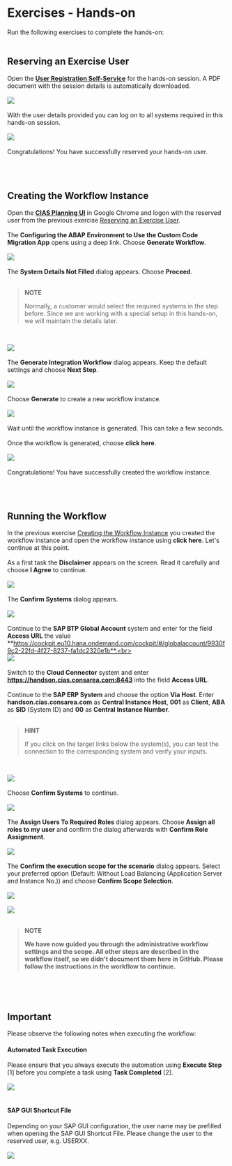 # Exercises - Hands-on

Run the following exercises to complete the hands-on:<br><br>

## Reserving an Exercise User

Open the [**User Registration Self-Service**](https://cias-handson-dispatcher.cfapps.eu10.hana.ondemand.com/users/hands-on/reserve) for the hands-on session. A PDF document with the session details is automatically downloaded.<br><br>
![](images/Self-Service-01.png)<br><br>
With the user details provided you can log on to all systems required in this hands-on session.<br><br>
![](images/Self-Service-02.png)<br><br>
Congratulations! You have successfully reserved your hands-on user.<br><br><br><br>

## Creating the Workflow Instance

Open the [**CIAS Planning UI**](https://cias-demo.cias-preprod.cfapps.eu10.hana.ondemand.com/#/deeplink/SOLUTION_CIAS_DEMO/SCENARIO_CIAS_CCM_HANDSON/com.sap.btp.abap.ccm.setup.handson) in Google Chrome and logon with the reserved user from the previous exercise [Reserving an Exercise User](#reserving-an-exercise-user).<br><br>
The **Configuring the ABAP Environment to Use the Custom Code Migration App** opens using a deep link. Choose **Generate Workflow**.<br><br>
![](images/Planning-UI-01.png)<br><br>
The **System Details Not Filled** dialog appears. Choose **Proceed**.<br><br>

>**NOTE**
>
> Normally, a customer would select the required systems in the step before. Since we are working with a special setup in this hands-on, we will maintain the details later.

<br>

![](images/Planning-UI-02.png)<br><br>
The **Generate Integration Workflow** dialog appears. Keep the default settings and choose **Next Step**.<br><br>
![](images/Planning-UI-03.png)<br><br>
Choose **Generate** to create a new workflow instance.<br><br>
![](images/Planning-UI-04.png)<br><br>
Wait until the workflow instance is generated. This can take a few seconds.<br><br>
Once the workflow is generated, choose **click here**.<br><br>
![](images/Planning-UI-05.png)<br><br>
Congratulations! You have successfully created the workflow instance.<br><br><br><br>

## Running the Workflow

In the previous exercise [Creating the Workflow Instance](#creating-the-workflow-instance) you created the workflow instance and open the workflow instance using **click here**. Let's continue at this point.<br><br>
As a first task the **Disclaimer** appears on the screen. Read it carefully and choose **I Agree** to continue.<br><br>
![](images/Workflow-01.png)<br><br>
The **Confirm Systems** dialog appears.<br><br>
![](images/Workflow-03.png)<br><br>
Continue to the **SAP BTP Global Account** system and enter for the field **Access URL** the value **https://cockpit.eu10.hana.ondemand.com/cockpit/#/globalaccount/9930f9c2-22fd-4f27-8237-fa1dc2320e1b**.<br><br>
![](images/Workflow-04.png)<br><br>
Switch to the **Cloud Connector** system and enter **https://handson.cias.consarea.com:8443** into the field **Access URL**.<br><br>
Continue to the **SAP ERP System** and choose the option **Via Host**.
Enter **handson.cias.consarea.com** as **Central Instance Host**, **001** as **Client**, **ABA** as **SID** (System ID) and **00** as **Central Instance Number**.<br><br>

>**HINT**
>
> If you click on the target links below the system(s), you can test the connection to the corresponding system and verify your inputs.

<br>

![](images/Workflow-05.png)<br><br>
Choose **Confirm Systems** to continue.<br><br>
![](images/Workflow-06.png)<br><br>
The **Assign Users To Required Roles** dialog appears. Choose **Assign all roles to my user** and confirm the dialog afterwards with **Confirm Role Assignment**.<br><br>
![](images/Workflow-07.png)<br><br>
The **Confirm the execution scope for the scenario** dialog appears. Select your preferred option (Default: Without Load Balancing (Application Server and Instance No.)) and choose **Confirm Scope Selection**.<br><br>
![](images/Workflow-08.png)<br><br>
![](images/Workflow-09.png)<br><br>

> **NOTE**
>
> **We have now guided you through the administrative workflow settings and the scope. All other steps are described in the workflow itself, so we didn't document them here in GitHub. Please follow the instructions in the workflow to continue.**

<br><br><br>

## Important
Please observe the following notes when executing the workflow:<br>

#### Automated Task Execution
Please ensure that you always execute the automation using **Execute Step** [1] before you complete a task using **Task Completed** [2].<br><br>
![](images/CIAS-10.png)<br><br>

#### SAP GUI Shortcut File

Depending on your SAP GUI configuration, the user name may be prefilled when opening the SAP GUI Shortcut File. Please change the user to the reserved user, e.g. USERXX.<br><br>
![](images/CIAS-11.png)<br><br>
